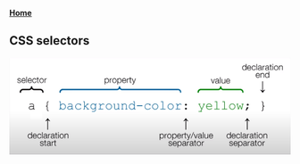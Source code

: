 **[Home](../../index.md)**  

## CSS selectors
<img src="/assets/images/css-selectors.png" alt="drawing" width="600"/>
